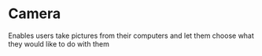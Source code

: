 # Camera
Enables users take pictures from their computers and let them choose what they would like to do with them
